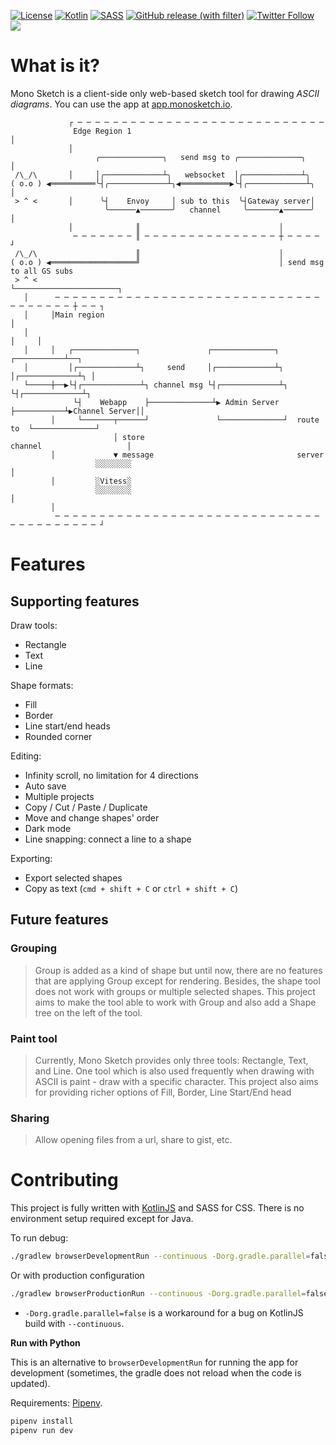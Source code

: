 [![License](https://img.shields.io/badge/License-Apache_2.0-blue.svg)][apache2.0]
[![Kotlin](https://img.shields.io/badge/kotlin-%237F52FF.svg?style=flat&logo=kotlin&logoColor=white)][KotlinJS] 
[![SASS](https://img.shields.io/badge/SASS-hotpink.svg?style=flat&logo=SASS&logoColor=white)][sass]
[![GitHub release (with filter)](https://img.shields.io/github/v/release/tuanchauict/monosketch)](https://github.com/tuanchauict/MonoSketch/releases)
[![Twitter Follow](https://img.shields.io/twitter/follow/MonoSketchApp)](https://twitter.com/MonoSketchApp)
![](https://raw.githubusercontent.com/webuild-community/badge/master/svg/love.svg)


# What is it?

Mono Sketch is a client-side only web-based sketch tool for drawing *ASCII diagrams*. You can use
the app at [app.monosketch.io][app].

```
             ┌ ─ ─ ─ ─ ─ ─ ─ ─ ─ ─ ─ ─ ─ ─ ─ ─ ─ ─ ─ ─ ─ ─ ─ ─ ─ ─ ─ ─
              Edge Region 1                                           │
             │
                   ╭──────────────╮   send msg to ╭──────────────╮    │
 /\_/\       │     │╭─────────────┴╮   websocket  │╭─────────────┴╮
( o.o ) ◀══════════╰┤╭─────────────┴╮◀═══════════▶╰┤╭─────────────┴╮  │
 > ^ <       │      ╰┤    Envoy     │ sub to this  ╰┤Gateway server│
                     ╰──────▲───────╯   channel     ╰───────▲──────╯  │
             │              ║                               │
              ─ ─ ─ ─ ─ ─ ─ ║ ─ ─ ─ ─ ─ ─ ─ ─ ─ ─ ─ ─ ─ ─ ─ ┼ ─ ─ ─ ─ ┘
 /\_/\                      ║                               │
( o.o ) ◀═══════════════════╝                               │ send msg to all GS subs
 > ^ <                                                      └───────────────────────┐
   │      ─ ─ ─ ─ ─ ─ ─ ─ ─ ─ ─ ─ ─ ─ ─ ─ ─ ─ ─ ─ ─ ─ ─ ─ ─ ─ ─ ─ ─ ─ ─ ─ ─ ─ ─ ─ ─ ┼ ─ ─ ┐
   │     │Main region                                                               │
   │                                                                                │     │
   │     │   ┌──────────────┐               ┌──────────────┐            ┌───────────┴──┐
   │         │┌─────────────┴┐     send     │┌─────────────┴┐           │┌─────────────┴┐ │
   └─────┼──▶└┤┌─────────────┴┐ channel msg └┤┌─────────────┴┐          └┤┌─────────────┴┐
              └┤    Webapp    ├──────────────┴▶ Admin Server ├───────────┴▶Channel Server││
         │     └───────┬──────┘               └──────────────┘  route to  └──────────────┘
                       │ store                                  channel                   │
         │             ▼ message                                server
                   ░░░░░░░░                                                               │
         │         ░Vitess░
                   ░░░░░░░░                                                               │
         │
          ─ ─ ─ ─ ─ ─ ─ ─ ─ ─ ─ ─ ─ ─ ─ ─ ─ ─ ─ ─ ─ ─ ─ ─ ─ ─ ─ ─ ─ ─ ─ ─ ─ ─ ─ ─ ─ ─ ─ ─ ┘
```

# Features

## Supporting features

Draw tools:

- Rectangle
- Text
- Line

Shape formats:

- Fill
- Border
- Line start/end heads
- Rounded corner

Editing:

- Infinity scroll, no limitation for 4 directions
- Auto save
- Multiple projects
- Copy / Cut / Paste / Duplicate
- Move and change shapes' order
- Dark mode
- Line snapping: connect a line to a shape

Exporting:

- Export selected shapes
- Copy as text (`cmd + shift + C` or `ctrl + shift + C`)

## Future features

### Grouping

> Group is added as a kind of shape but until now, there are no features that are applying Group
> except for rendering. Besides, the shape tool does not work with groups or multiple selected
> shapes. This project aims to make the tool able to work with Group and also add a Shape tree on
> the left of the tool.

### Paint tool

> Currently, Mono Sketch provides only three tools: Rectangle, Text, and Line. One tool which is also
> used frequently when drawing with ASCII is paint - draw with a specific character. This project
> also aims for providing richer options of Fill, Border, Line Start/End head

### Sharing

> Allow opening files from a url, share to gist, etc.

# Contributing

This project is fully written with [KotlinJS] and SASS
for CSS. There is no environment setup required except for Java.

To run debug:

```bash
./gradlew browserDevelopmentRun --continuous -Dorg.gradle.parallel=false
```

Or with production configuration

```bash
./gradlew browserProductionRun --continuous -Dorg.gradle.parallel=false
```

* `-Dorg.gradle.parallel=false` is a workaround for a bug on KotlinJS build with `--continuous`.

**Run with Python**

This is an alternative to `browserDevelopmentRun` for running the app for development (sometimes,
the gradle does not reload when the code is updated).

Requirements: [Pipenv].

```bash
pipenv install
pipenv run dev
```

[apache2.0]: https://opensource.org/licenses/Apache-2.0

[app]: https://app.monosketch.io/

[KotlinJS]: https://kotlinlang.org/docs/js-overview.html

[Pipenv]: https://pipenv.pypa.io/en/latest/

[sass]: https://sass-lang.com/

